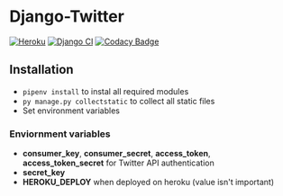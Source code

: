 # Django-Twitter

[![Heroku](https://heroku-badge.herokuapp.com/?app=ghoschts-django-twitter)](https://ghoschts-django-twitter.herokuapp.com/)
[![Django CI](https://github.com/GHOSCHT/Django-Twitter/workflows/Django%20CI/badge.svg)](https://github.com/GHOSCHT/Django-Twitter/actions?query=workflow%3A%22Django+CI%22)
[![Codacy Badge](https://app.codacy.com/project/badge/Grade/c5ae7c129cb44bd7be166710410c7e06)](https://www.codacy.com/manual/GHOSCHT/Django-Twitter?utm_source=github.com&utm_medium=referral&utm_content=GHOSCHT/Django-Twitter&utm_campaign=Badge_Grade)

## Installation

-   `pipenv install` to instal all required modules
-   `py manage.py collectstatic` to collect all static files
-   Set environment variables

### Enviornment variables

-   **consumer_key**, **consumer_secret**, **access_token**, **access_token_secret** for Twitter API authentication
-   **secret_key**
-   **HEROKU_DEPLOY** when deployed on heroku (value isn't important)
